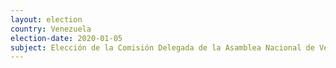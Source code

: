 ```yaml
---
layout: election
country: Venezuela
election-date: 2020-01-05
subject: Elección de la Comisión Delegada de la Asamblea Nacional de Venezuela
---
```

